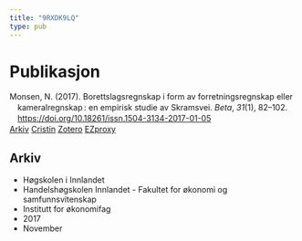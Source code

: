 ```yaml
---
title: "9RXDK9LQ"
type: pub
---
```

<h1>Publikasjon</h1>
<article id="csl-bib-container-9RXDK9LQ" class="csl-bib-container">
  <div class="csl-bib-body" style="line-height: 1.35; padding-left: 1em; text-indent:-1em;">
  <div class="csl-entry">Monsen, N. (2017). Borettslagsregnskap i form av forretningsregnskap eller kameralregnskap&#x202F;: en empirisk studie av Skramsvei. <i>Beta</i>, <i>31</i>(1), 82&#x2013;102. <a href="https://doi.org/10.18261/issn.1504-3134-2017-01-05">https://doi.org/10.18261/issn.1504-3134-2017-01-05</a></div>
</div>
  <div class="csl-bib-buttons">
    <a href="#taxonomy-article-9RXDK9LQ" class="csl-bib-button">Arkiv</a>
    <a href alt="Cristin URL" class="csl-bib-button">Cristin</a>
    <a href alt="Zotero URL" class="csl-bib-button">Zotero</a>
    <a href="http://ezproxy.inn.no/login?url=https://doi.org/10.18261/issn.1504-3134-2017-01-05" class="csl-bib-button">EZproxy</a>
  </div>
  <div id="csl-bib-meta-container-9RXDK9LQ"></div>
</article>
<div id="csl-bib-meta-9RXDK9LQ" class="csl-bib-meta">
  <article id="taxonomy-article-9RXDK9LQ" class="taxonomy-article">
    <h1>Arkiv</h1>
    <ul>
      <li>Høgskolen i Innlandet</li>
      <li>Handelshøgskolen Innlandet - Fakultet for økonomi og samfunnsvitenskap</li>
      <li>Institutt for økonomifag</li>
      <li>2017</li>
      <li>November</li>
    </ul>
  </article>
</div>
